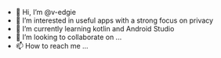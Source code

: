 - 👋 Hi, I’m @v-edgie
- 👀 I’m interested in useful apps with a strong focus on privacy
- 🌱 I’m currently learning kotlin and Android Studio
- 💞️ I’m looking to collaborate on ...
- 📫 How to reach me ...

<!---
v-edgie/v-edgie is a ✨ special ✨ repository because its `README.md` (this file) appears on your GitHub profile.
You can click the Preview link to take a look at your changes.
--->
